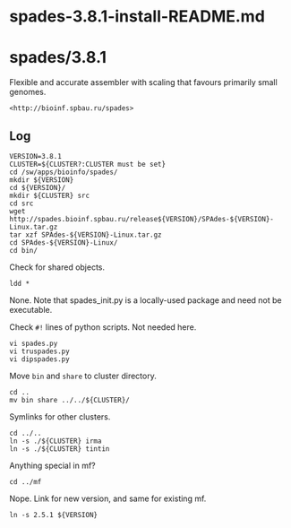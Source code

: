 # spades-3.8.1-install-README.md

spades/3.8.1
============

Flexible and accurate assembler with scaling that favours primarily small
genomes.

    <http://bioinf.spbau.ru/spades>

Log
---

    VERSION=3.8.1
    CLUSTER=${CLUSTER?:CLUSTER must be set}
    cd /sw/apps/bioinfo/spades/
    mkdir ${VERSION}
    cd ${VERSION}/
    mkdir ${CLUSTER} src
    cd src
    wget http://spades.bioinf.spbau.ru/release${VERSION}/SPAdes-${VERSION}-Linux.tar.gz
    tar xzf SPAdes-${VERSION}-Linux.tar.gz 
    cd SPAdes-${VERSION}-Linux/
    cd bin/

Check for shared objects.

    ldd *

None.  Note that spades_init.py is a locally-used package and need not be executable.

Check `#!` lines of python scripts.  Not needed here.

    vi spades.py 
    vi truspades.py 
    vi dipspades.py 

Move `bin` and `share` to cluster directory.

    cd ..
    mv bin share ../../${CLUSTER}/

Symlinks for other clusters.

    cd ../..
    ln -s ./${CLUSTER} irma
    ln -s ./${CLUSTER} tintin

Anything special in mf?

    cd ../mf

Nope.  Link for new version, and same for existing mf.

    ln -s 2.5.1 ${VERSION}

